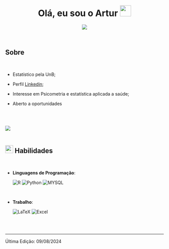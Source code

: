 
<h1 align="center"><b>Olá, eu sou o Artur </b><img src="https://media.giphy.com/media/hvRJCLFzcasrR4ia7z/giphy.gif" width="35"></h1>
<!--  -->


<p align="center">
  <a href="https://github.com/DenverCoder1/readme-typing-svg"><img src="https://readme-typing-svg.herokuapp.com?font=Time+New+Roman&color=cyan&size=25&center=true&vCenter=true&width=600&height=100&lines=Artur+Carvalho+de+Medeiros..;++;Estatístico,;Cientista+de+dados,;Em+busca+de+novos+conhecimentos"></a>
</p>


<br>



	
## **Sobre**

<br>

- Estatístico pela UnB;

- Perfil [Linkedin](https://www.linkedin.com/in/artur-carvalho-de-medeiros/);

- Interesse em Psicometria e estatística aplicada a saúde;

- Aberto a oportunidades


<br><br>

<img src="https://user-images.githubusercontent.com/73097560/115834477-dbab4500-a447-11eb-908a-139a6edaec5c.gif"><br><br>

## <img src="https://media2.giphy.com/media/QssGEmpkyEOhBCb7e1/giphy.gif?cid=ecf05e47a0n3gi1bfqntqmob8g9aid1oyj2wr3ds3mg700bl&rid=giphy.gif" width ="25"><b> Habilidades</b>
<br>

<p align="center">

- **Linguagens de Programação**:
    
    ![R](https://img.shields.io/badge/R-276DC3?style=for-the-badge&logo=r&logoColor=white)
    ![Python](https://img.shields.io/badge/Python%20-%2314354C.svg?style=for-the-badge&logo=python&logoColor=white)
    ![MYSQL](https://img.shields.io/badge/MySQL-005C84?style=for-the-badge&logo=mysql&logoColor=white)
	
<br>   
    
- **Trabalho**:

   ![LaTeX](https://img.shields.io/badge/Overleaf-47A141?style=for-the-badge&logo=Overleaf&logoColor=white)
   ![Excel](https://img.shields.io/badge/Microsoft_Excel-217346?style=for-the-badge&logo=microsoft-excel&logoColor=white)

</p>

<br>
<br>

---

Última Edição: 09/08/2024
